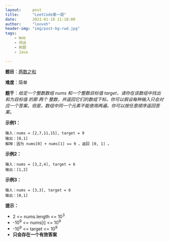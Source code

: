 ```yaml
---
layout:     post
title:      "LeetCode第一题"
date:       2021-01-18 11:18:00
author:     "looveh"
header-img: "img/post-bg-rwd.jpg"
tags:
    - Web
    - 闲谈
    - 刷题
    - Java

---
```


**题目**：[两数之和](https://leetcode-cn.com/problems/two-sum/)

**难度**：简单

**题干**：*给定一个整数数组 nums 和一个整数目标值 target，请你在该数组中找出 和为目标值 的那 两个 整数，并返回它们的数组下标。你可以假设每种输入只会对应一个答案。但是，数组中同一个元素不能使用两遍。你可以按任意顺序返回答案。*

**示例1：**
``` java?linenums
输入：nums = [2,7,11,15], target = 9
输出：[0,1]
解释：因为 nums[0] + nums[1] == 9 ，返回 [0, 1] 。
```
**示例2：**
```java?linenums
输入：nums = [3,2,4], target = 6
输出：[1,2]
```
**示例3：**
```java?linenums
输入：nums = [3,3], target = 6
输出：[0,1]
```
**提示：**
- 2 <= nums.length <= 10<sup>3</sup>
- -10<sup>9</sup> <= nums[i] <= 10<sup>9</sup>
- -10<sup>9</sup> <= target <= 10<sup>9</sup>
- **只会存在一个有效答案**